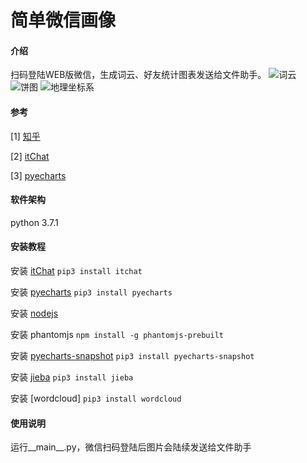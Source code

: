 # 简单微信画像

#### 介绍
扫码登陆WEB版微信，生成词云、好友统计图表发送给文件助手。
![词云](images/example1.png)
![饼图](images/example2.png)
![地理坐标系](images/example3.png)


#### 参考
[1] [知乎](https://zhuanlan.zhihu.com/p/26514576)

[2] [itChat](https://github.com/littlecodersh/ItChat)

[3] [pyecharts](http://pyecharts.org/#/zh-cn/prepare)


#### 软件架构
python 3.7.1


#### 安装教程

安装 [itChat](https://github.com/littlecodersh/ItChat) `pip3 install itchat`

安装 [pyecharts](http://pyecharts.org/#/zh-cn/prepare) `pip3 install pyecharts`

安装 [nodejs](https://nodejs.org/en/download/)

安装 phantomjs `npm install -g phantomjs-prebuilt`

安装 [pyecharts-snapshot](http://pyecharts.org/#/zh-cn/prepare) `pip3 install pyecharts-snapshot`

安装 [jieba](https://github.com/fxsjy/jieba) `pip3 install jieba`

安装 [wordcloud] `pip3 install wordcloud`

#### 使用说明

运行__main__.py，微信扫码登陆后图片会陆续发送给文件助手

